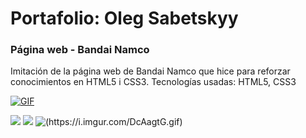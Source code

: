 # Portafolio: Oleg Sabetskyy
### Página web - Bandai Namco
Imitación de la página web de Bandai Namco que hice para reforzar conocimientos en HTML5 i CSS3.
Tecnologías usadas: HTML5, CSS3

[![GIF](https://i.imgur.com/DcAagtG.gif)](https://youtu.be/TeCdlfU-mBU)

![](http://i.imgur.com/DcAagtG.gif)
![](http://i.imgur.com/Ssfp7.gif)
![(https://i.imgur.com/DcAagtG.gif)](https://youtu.be/TeCdlfU-mBU)
